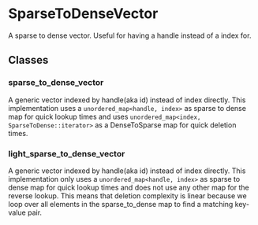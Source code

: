 # SparseToDenseVector

A sparse to dense vector. Useful for having a handle instead of a index for.

## Classes
### sparse_to_dense_vector
A generic vector indexed by handle(aka id) instead of index directly. 
This implementation uses a `unordered_map<handle, index>` as sparse to dense map for quick lookup times and uses `unordered_map<index, SparseToDense::iterator>` as a DenseToSparse map for quick deletion times.

### light_sparse_to_dense_vector
A generic vector indexed by handle(aka id) instead of index directly. 
This implementation only uses a `unordered_map<handle, index>` as sparse to dense map for quick lookup times and does not use any other map for the reverse lookup. This means that deletion complexity is linear because we loop over all elements in the sparse_to_dense map to find a matching key-value pair.
